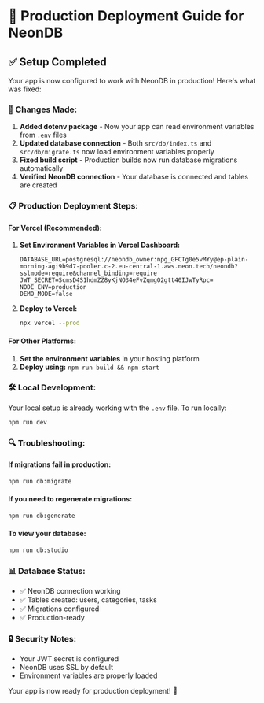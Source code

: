 # 🚀 Production Deployment Guide for NeonDB

## ✅ Setup Completed

Your app is now configured to work with NeonDB in production! Here's what was fixed:

### 🔧 Changes Made:

1. **Added dotenv package** - Now your app can read environment variables from `.env` files
2. **Updated database connection** - Both `src/db/index.ts` and `src/db/migrate.ts` now load environment variables properly
3. **Fixed build script** - Production builds now run database migrations automatically
4. **Verified NeonDB connection** - Your database is connected and tables are created

### 📋 Production Deployment Steps:

#### For Vercel (Recommended):

1. **Set Environment Variables in Vercel Dashboard:**

   ```
   DATABASE_URL=postgresql://neondb_owner:npg_GFCTg0e5vMYy@ep-plain-morning-agi9b9d7-pooler.c-2.eu-central-1.aws.neon.tech/neondb?sslmode=require&channel_binding=require
   JWT_SECRET=ScmsD4S1hdmZZ8yKjNO34eFvZqmgO2gtt40IJwTyRpc=
   NODE_ENV=production
   DEMO_MODE=false
   ```

2. **Deploy to Vercel:**
   ```bash
   npx vercel --prod
   ```

#### For Other Platforms:

1. **Set the environment variables** in your hosting platform
2. **Deploy using:** `npm run build && npm start`

### 🛠 Local Development:

Your local setup is already working with the `.env` file. To run locally:

```bash
npm run dev
```

### 🔍 Troubleshooting:

#### If migrations fail in production:

```bash
npm run db:migrate
```

#### If you need to regenerate migrations:

```bash
npm run db:generate
```

#### To view your database:

```bash
npm run db:studio
```

### 📊 Database Status:

- ✅ NeonDB connection working
- ✅ Tables created: users, categories, tasks
- ✅ Migrations configured
- ✅ Production-ready

### 🔒 Security Notes:

- Your JWT secret is configured
- NeonDB uses SSL by default
- Environment variables are properly loaded

Your app is now ready for production deployment! 🎉
